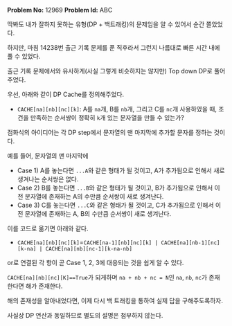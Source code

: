 **Problem No:** 12969
**Problem Id:** ABC

딱봐도 내가 잘하지 못하는 유형(DP + 백트래킹)의 문제임을 알 수 있어서 순간 쫄았었다.

하지만, 마침 14238번 출근 기록 문제를 푼 직후라서 그런지 나름대로 빠른 시간 내에 풀 수 있었다.

출근 기록 문제에서와 유사하게(사실 그렇게 비슷하지는 않지만) Top down DP로 풀어주었다.

우선, 아래와 같이 DP Cache를 정의해주었다.

- `CACHE[na][nb][nc][k]`: A를 `na`개, B를 `nb`개, 그리고 C를 `nc`개 사용하였을 때, 조건을 만족하는 순서쌍이 정확히 `k`개 있는 문자열을 만들 수 있는가?

점화식의 아이디어는 각 DP step에서 문자열의 맨 마지막에 추가할 문자를 정하는 것이다.

예를 들어, 문자열의 맨 마지막에

- Case 1) A를 놓는다면 `...A`와 같은 형태가 될 것이고, A가 추가됨으로 인해서 새로 생겨나는 순서쌍은 없다.
- Case 2) B를 놓는다면 `...B`와 같은 형태가 될 것이고, B가 추가됨으로 인해서 이전 문자열에 존재하는 A의 수만큼 순서쌍이 새로 생겨난다.
- Case 3) C를 놓는다면 `...C`와 같은 형태가 될 것이고, C가 추가됨으로 인해서 이전 문자열에 존재하는 A, B의 수만큼 순서쌍이 새로 생겨난다.

이를 코드로 옮기면 아래와 같다.

- `CACHE[na][nb][nc][k]`=`CACHE[na-1][nb][nc][k] | CACHE[na][nb-1][nc][k-na] | CACHE[na][nb][nc-1][k-na-nb]`

or로 연결된 각 항이 곧 Case 1, 2, 3에 대응되는 것을 쉽게 알 수 있다.

`CACHE[na][nb][nc][K]==True`가 되게하며 `na + nb + nc = N`인 `na`, `nb`, `nc`가 존재한다면 해가 존재한다.

해의 존재성을 알아내었다면, 이제 다시 백 트래킹을 통하여 실제 답을 구해주도록하자.

사실상 DP 연산과 동일하므로 별도의 설명은 첨부하지 않는다.



